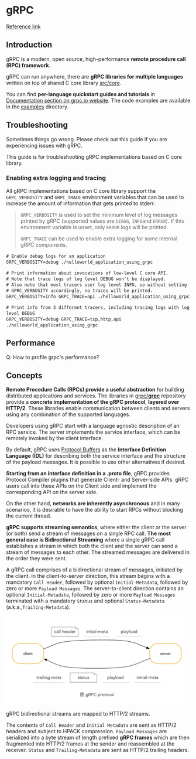 # gRPC

[Reference link](https://github.com/grpc/grpc)

## Introduction

gRPC is a modern, open source, high-performance **remote procedure call (RPC) framework**.

gRPC can run anywhere, there are  **gRPC libraries for multiple languages** written on top of shared C core library [src/core](https://github.com/grpc/grpc/blob/master/src/core). 

You can find **per-language quickstart guides and tutorials** in [Documentation section on grpc.io website](https://grpc.io/docs/). The code examples are available in the [examples](https://github.com/grpc/grpc/blob/master/examples) directory.

## Troubleshooting

Sometimes things go wrong. Please check out this guide if you are experiencing issues with gRPC.

This guide is for troubleshooting gRPC implementations based on C core library.

### Enabling extra logging and tracing

All gRPC implementations based on C core library support the `GRPC_VERBOSITY` and `GRPC_TRACE` environment variables that can be used to increase the amount of information that gets printed to stderr.

> `GRPC_VERBOSITY` is used to set the minimum level of log messages printed by gRPC (supported values are `DEBUG`, `INFO`and `ERROR`). If this environment variable is unset, only `ERROR` logs will be printed.
>
> `GRPC_TRACE` can be used to enable extra logging for some internal gRPC components.​ 

```shell
# Enable debug logs for an application
GRPC_VERBOSITY=debug ./helloworld_application_using_grpc
```

```shell
# Print information about invocations of low-level C core API.
# Note that trace logs of log level DEBUG won't be displayed.
# Also note that most tracers user log level INFO, so without setting
# GPRC_VERBOSITY accordingly, no traces will be printed.
GRPC_VERBOSITY=info GRPC_TRACE=api ./helloworld_application_using_grpc
```

```shell
# Print info from 3 different tracers, including tracing logs with log level DEBUG
GRPC_VERBOSITY=debug GRPC_TRACE=tcp,http,api ./helloworld_application_using_grpc
```

## Performance

Q: How to profile grpc's performance?

## Concepts

**Remote Procedure Calls (RPCs) provide a useful abstraction** for building distributed applications and services. The libraries in [grpc/**grpc**](https://github.com/grpc) repository provide a **concrete implementation of the gRPC protocol**, **layered over HTTP/2**. These libraries enable communication between clients and servers using any combination of the supported languages.

Developers using gRPC start with a language agnostic description of an RPC service. The server implements the service interface, which can be remotely invoked by the client interface.

By default, gRPC uses [Protocol Buffers](https://github.com/google/protobuf) as the **Interface Definition Language (IDL)** for describing both the service interface and the structure of the payload messages. It is possible to use other alternatives if desired.

**Starting from an interface definition in a .proto file**, gRPC provides Protocol Compiler plugins that generate Client- and Server-side APIs. gRPC users call into these APIs on the Client side and implement the corresponding API on the server side.

On the other hand, **networks are inherently asynchronous** and in many scenarios, it is desirable to have the ability to start RPCs without blocking the current thread.

**gRPC supports streaming semantics**, where either the client or the server (or both) send a stream of messages on a single RPC call. **The most general case is Bidirectional Streaming** where a single gRPC call establishes a stream in which both the client and the server can send a stream of messages to each other. The streamed messages are delivered in the order they were sent.

A gRPC call comprises of a bidirectional stream of messages, initiated by the client.  In the client-to-server direction, this stream begins with a mandatory `Call Header`, followed by optional `Initial-Metadata`, followed by zero or more `Payload Messages`. The server-to-client direction contains an optional `Initial-Metadata`, followed by zero or more `Payload Messages` terminated with a mandatory `Status` and optional `Status-Metadata` (a.k.a.,`Trailing-Metadata`).

![gRPC protocol](./gRPC-protocol.png)

gRPC bidirectional streams are mapped to HTTP/2 streams.

The contents of `Call Header` and `Initial Metadata` are sent as HTTP/2 headers and subject to HPACK compression. `Payload Messages` are serialized into a byte stream of length prefixed **gRPC frames** which are then fragmented into HTTP/2 frames at the sender and reassembled at the receiver. `Status` and `Trailing-Metadata` are sent as HTTP/2 trailing headers.

